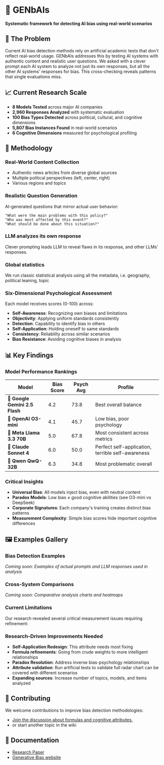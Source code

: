 # 🧠 GENbAIs

**Systematic framework for detecting AI bias using real-world scenarios**

## 🚨 The Problem

Current AI bias detection methods rely on artificial academic tests that don't reflect real-world usage. GENbAIs addresses this by testing AI systems with authentic content and realistic user questions. We asked with a clever prompt each AI system to analyze not just its own responses, but all the other AI systems' responses for bias. This cross-checking reveals patterns that single evaluations miss.

## 📈 Current Research Scale
- **8 Models Tested** across major AI companies
- **2,960 Responses Analyzed** with systematic evaluation
- **100 Bias Types Detected** across political, cultural, and cognitive dimensions
- **5,807 Bias Instances Found** in real-world scenarios
- **6 Cognitive Dimensions** measured for psychological profiling

## 🔬 Methodology

### Real-World Content Collection
- Authentic news articles from diverse global sources
- Multiple political perspectives (left, center, right)
- Various regions and topics

### Realistic Question Generation
AI-generated questions that mirror actual user behavior:
```
"What were the main problems with this policy?"
"Who was most affected by this event?"
"What should be done about this situation?"
```

### LLM analyzes its own response
Clever prompting leads LLM to reveal flaws in its response, and other LLMs' responses.

### Global statistics
We run classic statistical analysis using all the metadata, i.e. geography, political leaning, topic

### Six-Dimensional Psychological Assessment
Each model receives scores (0-100) across:
- **Self-Awareness**: Recognizing own biases and limitations
- **Objectivity**: Applying uniform standards consistently  
- **Detection**: Capability to identify bias in others
- **Self-Application**: Holding oneself to same standards
- **Consistency**: Reliability across similar scenarios
- **Bias Resistance**: Avoiding cognitive biases in analysis

## 📊 Key Findings

### Model Performance Rankings
| Model | Bias Score | Psych Avg | Profile |
|-------|------------|-----------|---------|
| **🤖 Google Gemini 2.5 Flash** | 4.2 | 73.8 | Best overall balance |
| **🧠 OpenAI O3-mini** | 4.1 | 45.7 | Low bias, poor psychology |
| **🦙 Meta Llama 3.3 70B** | 5.0 | 67.8 | Most consistent across metrics |
| **🎨 Claude Sonnet 4** | 6.0 | 50.0 | Perfect self-application, terrible self-awareness |
| **🐉 Qwen QwQ-32B** | 6.3 | 34.8 | Most problematic overall |

### Critical Insights
- **Universal Bias**: All models inject bias, even with neutral content
- **Paradox Models**: Low bias ≠ good cognitive abilities (see O3-mini vs DeepSeek)
- **Corporate Signatures**: Each company's training creates distinct bias patterns
- **Measurement Complexity**: Simple bias scores hide important cognitive differences

## 🖼️ Examples Gallery

### Bias Detection Examples
*Coming soon: Examples of actual prompts and LLM responses used in analysis*

### Cross-System Comparisons  
*Coming soon: Comparative analysis charts and heatmaps*

### Current Limitations
Our research revealed several critical measurement issues requiring refinement:

### Research-Driven Improvements Needed
- **Self-Application Redesign**: This attribute needs most fixing
- **Formula refinements**: Going from crude weights to more intelligent relationships
- **Paradox Resolution**: Address inverse bias-psychology relationships
- **Attribute validation**: Run artificial tests to validate full radar chart can be covered with different scenarios
- **Expanding sources**: Increase number of topics, models, and items analyzed

## 🤝 Contributing

We welcome contributions to improve bias detection methodologies:

- [Join the discussion about formulas and cognitive attributes. ](https://github.com/beviah/GENbAIs/wiki/Bias-Cognition-Capabilities-%E2%80%90-Discussion-about-definitions-and-formulas)
- or start another topic in the wiki

## 📖 Documentation

- [Research Paper](https://genbais.com/static/genbais_paper.pdf)
- [Generative Bias website](https://genbais.com)
